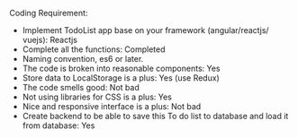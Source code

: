 Coding Requirement:
- Implement TodoList app base on your framework (angular/reactjs/ vuejs): Reactjs
- Complete all the functions: Completed
- Naming convention, es6 or later.
- The code is broken into reasonable components: Yes
- Store data to LocalStorage is a plus: Yes (use Redux)
- The code smells good: Not bad
- Not using libraries for CSS is a plus: Yes
- Nice and responsive interface is a plus: Not bad
- Create backend to be able to save this To do list to database and load it from database: Yes
